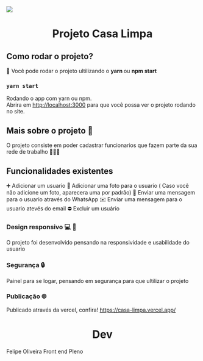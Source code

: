 
<img src='https://casa-limpa.vercel.app/static/media/logo.fc2b90c3.png' />
<h1 align="center" color="red">Projeto Casa Limpa</h1>

## Como rodar o projeto?
🏃 Você pode rodar o projeto ultilizando o <b>yarn </b> ou <b>npm start</b>

### `yarn start`

Rodando o app com yarn ou npm.\
Abrira em [http://localhost:3000](http://localhost:3000) para que você possa ver o projeto rodando no site.


## Mais sobre o projeto 🤔

O projeto consiste em poder cadastrar funcionarios que fazem parte da sua rede de trabalho 🧑‍🤝‍🧑


## Funcionalidades existentes

➕ Adicionar um usuario
📸 Adicionar uma foto para o usuario ( Caso você não adicione um foto, aparecera uma por padrão)
📱  Enviar uma mensagem para o usuario através do WhatsApp
✉️ Enviar uma mensagem para o usuario atevés do email
⛔ Excluir um usuário

### Design responsivo 💻 📱

O projeto foi desenvolvido pensando na responsividade e usabilidade do usuario

### Segurança 🔒

Painel para se logar, pensando em segurança para que ultilizar o projeto

### Publicação 🌐

Publicado através da vercel, confira! https://casa-limpa.vercel.app/

## <h1 align="center" color="red">Dev</h1>
Felipe Oliveira
Front end Pleno
